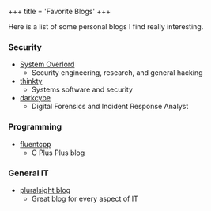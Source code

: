+++
title = 'Favorite Blogs'
+++

Here is a list of some personal blogs I find really interesting.

### Security
- [System Overlord](https://systemoverlord.com)
  - Security engineering, research, and general hacking
- [thinkty](https://thinkty.net)
  - Systems software and security
- [darkcybe](https://darkcybe.gitbook.io/darkcybe/)
  - Digital Forensics and Incident Response Analyst

### Programming
- [fluentcpp](https://www.fluentcpp.com/2017/01/30/how-to-choose-good-names/)
  - C Plus Plus blog

### General IT
- [pluralsight blog](https://www.pluralsight.com/resources/blog)
  - Great blog for every aspect of IT